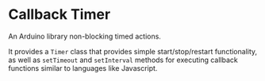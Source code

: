 # Callback Timer

An Arduino library non-blocking timed actions.

It provides a `Timer` class that provides simple start/stop/restart functionality, as well as `setTimeout` and `setInterval` 
methods for executing callback functions similar to languages like Javascript.
